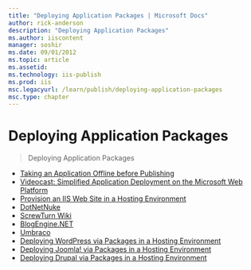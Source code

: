 ```yaml
---
title: "Deploying Application Packages | Microsoft Docs"
author: rick-anderson
description: "Deploying Application Packages"
ms.author: iiscontent
manager: soshir
ms.date: 09/01/2012
ms.topic: article
ms.assetid: 
ms.technology: iis-publish
ms.prod: iis
msc.legacyurl: /learn/publish/deploying-application-packages
msc.type: chapter
---
```

Deploying Application Packages
====================
> Deploying Application Packages


- [Taking an Application Offline before Publishing](taking-an-application-offline-before-publishing.md)
- [Videocast: Simplified Application Deployment on the Microsoft Web Platform](videocast-simplified-application-deployment-on-the-microsoft-web-platform.md)
- [Provision an IIS Web Site in a Hosting Environment](provision-an-iis-web-site-in-a-hosting-environment.md)
- [DotNetNuke](dotnetnuke.md)
- [ScrewTurn Wiki](screwturn-wiki.md)
- [BlogEngine.NET](blogenginenet.md)
- [Umbraco](umbraco.md)
- [Deploying WordPress via Packages in a Hosting Environment](deploying-wordpress-via-packages-in-a-hosting-environment.md)
- [Deploying Joomla! via Packages in a Hosting Environment](deploying-joomla-via-packages-in-a-hosting-environment.md)
- [Deploying Drupal via Packages in a Hosting Environment](deploying-drupal-via-packages-in-a-hosting-environment.md)
